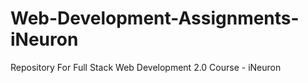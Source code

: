 # Web-Development-Assignments-iNeuron
Repository For Full Stack Web Development 2.0 Course - iNeuron
